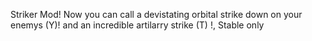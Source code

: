 Striker Mod! Now you can call a devistating orbital strike down on your enemys (Y)! and an incredible artilarry strike (T) !, Stable only